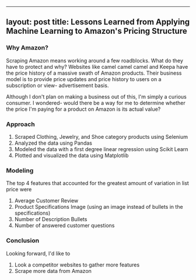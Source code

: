 ---
layout: post
title: Lessons Learned from Applying Machine Learning to Amazon's Pricing Structure
--

### Why Amazon?

Scraping Amazon means working around a few roadblocks. What do they have to
protect and why? Websites like camel camel camel and Keepa have the price history
of a massive swath of Amazon products. Their business model is to provide price
updates and price history to users on a subscription or view- advertisement
basis.

Although I don't plan on making a business out of this, I'm simply a curious
consumer. I wondered- would there be a way for me to determine whether the price
I'm paying for a product on Amazon is its actual value?

### Approach
1. Scraped Clothing, Jewelry, and Shoe category products using
Selenium
2. Analyzed the data using Pandas
3. Modeled the data with a first degree linear regression using Scikit Learn
4. Plotted and visualized the data using Matplotlib

### Modeling
The top 4 features that accounted for the greatest amount of variation in list
price were
1. Average Customer Review
2. Product Specifications Image (using an image instead of bullets in the
  specifications)
3. Number of Description Bullets
4. Number of answered customer questions

### Conclusion
Looking forward, I'd like to
1. Look a competitor websites to gather more features
2. Scrape more data from Amazon
